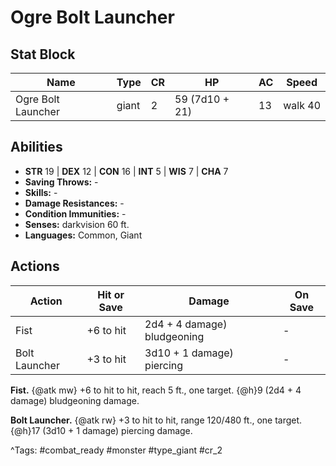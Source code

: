 # Ogre Bolt Launcher

## Stat Block

| Name | Type | CR | HP | AC | Speed |
|------|------|----|----|----|-------|
| Ogre Bolt Launcher | giant | 2 | 59 (7d10 + 21) | 13 | walk 40 |

## Abilities

- **STR** 19 | **DEX** 12 | **CON** 16 | **INT** 5 | **WIS** 7 | **CHA** 7
- **Saving Throws:** -  
- **Skills:** -  
- **Damage Resistances:** -  
- **Condition Immunities:** -  
- **Senses:** darkvision 60 ft.  
- **Languages:** Common, Giant


## Actions

| Action | Hit or Save | Damage | On Save |
|--------|--------------|--------|----------|
| Fist | +6 to hit | 2d4 + 4 damage) bludgeoning | - |
| Bolt Launcher | +3 to hit | 3d10 + 1 damage) piercing | - |

**Fist.** {@atk mw} +6 to hit to hit, reach 5 ft., one target. {@h}9 (2d4 + 4 damage) bludgeoning damage.

**Bolt Launcher.** {@atk rw} +3 to hit to hit, range 120/480 ft., one target. {@h}17 (3d10 + 1 damage) piercing damage.


^Tags: #combat_ready #monster #type_giant #cr_2